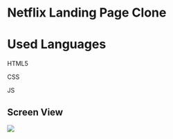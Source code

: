 <h1>  Netflix Landing Page Clone</h1>

<h1> Used Languages </h1>

HTML5

CSS

JS

<h2> Screen View </h2>

![](screen.gif)